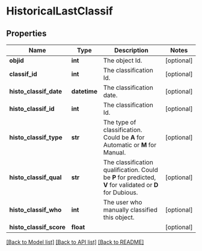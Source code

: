 # HistoricalLastClassif

## Properties
Name | Type | Description | Notes
------------ | ------------- | ------------- | -------------
**objid** | **int** | The object Id. | [optional] 
**classif_id** | **int** | The classification Id. | [optional] 
**histo_classif_date** | **datetime** | The classification date. | [optional] 
**histo_classif_id** | **int** | The classification Id. | [optional] 
**histo_classif_type** | **str** | The type of classification. Could be **A** for Automatic or **M** for Manual. | [optional] 
**histo_classif_qual** | **str** | The classification qualification. Could be **P** for predicted, **V** for validated or **D** for Dubious. | [optional] 
**histo_classif_who** | **int** | The user who manually classified this object. | [optional] 
**histo_classif_score** | **float** |  | [optional] 

[[Back to Model list]](../README.md#documentation-for-models) [[Back to API list]](../README.md#documentation-for-api-endpoints) [[Back to README]](../README.md)


